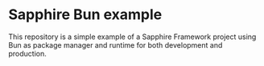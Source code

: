 # Sapphire Bun example

This repository is a simple example of a Sapphire Framework project using Bun as package manager and runtime for both
development and production.
